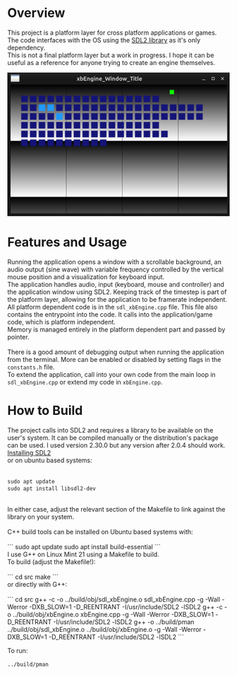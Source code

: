 # Overview

This project is a platform layer for cross platform applications or games. <br>
The code interfaces with the OS using the [SDL2 library](https://www.libsdl.org/) as it's only dependency. <br>
This is not a final platform layer but a work in progress. I hope it can be useful as a reference for anyone trying to create an engine themselves. <br>

![xbEngine](./xbEngineImg01.png)


# Features and Usage
Running the application opens a window with a scrollable background, an audio output (sine wave) with variable frequency controlled by the vertical mouse position and a visualization for keyboard input. <br>
The application handles audio, input (keyboard, mouse and controller) and the application window using SDL2. Keeping track of the timestep is part of the platform layer, allowing for the application to be framerate independent. <br>
All platform dependent code is in the `sdl_xbEngine.cpp` file. This file also contains the entrypoint into the code. It calls into the application/game code, which is platform independent. <br>
Memory is managed entirely in the platform dependent part and passed by pointer. <br>
<br>
There is a good amount of debugging output when running the application from the terminal. More can be enabled or disabled by setting flags in the `constants.h` file. <br>
To extend the application, call into your own code from the main loop in `sdl_xbEngine.cpp` or extend my code in `xbEngine.cpp`. <br>


# How to Build
The project calls into SDL2 and requires a library to be available on the user's system. It can be compiled manually or the distribution's package can be used. I used version 2.30.0 but any version after 2.0.4 should work. <br>
[Installing SDL2](https://wiki.libsdl.org/SDL2/Installation) <br>
or on ubuntu based systems: <br>
<br>
```
sudo apt update
sudo apt install libsdl2-dev
```
<br>
In either case, adjust the relevant section of the Makefile to link against the library on your system. <br>
<br>
C++ build tools can be installed on Ubuntu based systems with: <br>
<br>
```
sudo apt update
sudo apt install build-essential
```
<br>
I use G++ on Linux Mint 21 using a Makefile to build. <br>
To build (adjust the Makefile!): <br>
<br>
```
cd src
make
```
<br>
or directly with G++: <br>
<br>
```
cd src
g++ -c -o ../build/obj/sdl_xbEngine.o sdl_xbEngine.cpp -g -Wall -Werror -DXB_SLOW=1 -D_REENTRANT -I/usr/include/SDL2 -lSDL2
g++ -c -o ../build/obj/xbEngine.o xbEngine.cpp -g -Wall -Werror -DXB_SLOW=1 -D_REENTRANT -I/usr/include/SDL2 -lSDL2
g++ -o ../build/pman ../build/obj/sdl_xbEngine.o ../build/obj/xbEngine.o -g -Wall -Werror -DXB_SLOW=1 -D_REENTRANT -I/usr/include/SDL2 -lSDL2
```
<br>

To run: <br>
```
../build/pman
```
<br>
